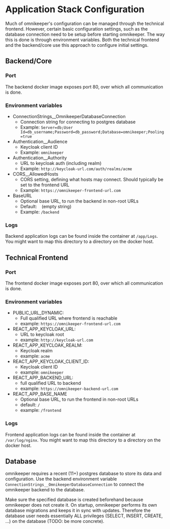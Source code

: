 # Application Stack Configuration

Much of omnikeeper's configuration can be managed through the technical frontend. However, certain basic configuration settings, such as the database connection need to be setup before starting omnikeeper. The way this is done is through environment variables. Both the technical frontend and the backend/core use this approach to configure initial settings.

## Backend/Core

### Port

The backend docker image exposes port 80, over which all communication is done.

### Environment variables

- ConnectionStrings__OmnikeeperDatabaseConnection
    - Connection string for connecting to postgres database
    - Example: `Server=db;User Id=db_username;Password=db_password;Database=omnikeeper;Pooling=true`
- Authentication__Audience
    - Keycloak client ID
    - Example: `omnikeeper`
- Authentication__Authority
    - URL to keycloak auth (including realm)
    - Example: `http://keycloak-url.com/auth/realms/acme`
- CORS__AllowedHosts
    - CORS setting, defining what hosts may connect. Should typically be set to the frontend URL
    - Example: `https://omnikeeper-frontend-url.com`
- BaseURL
    - Optional base URL, to run the backend in non-root URLs
    - Default: ` ` (empty string)
    - Example: `/backend`

### Logs
Backend application logs can be found inside the container at `/app/Logs`. You might want to map this directory to a directory on the docker host.


## Technical Frontend

### Port

The frontend docker image exposes port 80, over which all communication is done.

###  Environment variables

- PUBLIC_URL_DYNAMIC: 
    - Full qualified URL where frontend is reachable
    - example: `https://omnikeeper-frontend-url.com`
- REACT_APP_KEYCLOAK_URL: 
    - URL to keycloak root
    - example: `http://keycloak-url.com`
- REACT_APP_KEYCLOAK_REALM:
    - Keycloak realm
    - example: `acme`
- REACT_APP_KEYCLOAK_CLIENT_ID: 
    - Keycloak client ID
    - example: `omnikeeper`
- REACT_APP_BACKEND_URL:
    - full qualified URL to backend
    - example: `https://omnikeeper-backend-url.com`
- REACT_APP_BASE_NAME
    - Optional base URL, to run the frontend in non-root URLs
    - default: `/`
    - example: `/frontend`

### Logs
Frontend application logs can be found inside the container at `/var/log/nginx`. You might want to map this directory to a directory on the docker host.


## Database

omnikeeper requires a recent (11+) postgres database to store its data and configuration. Use the backend environment variable `ConnectionStrings__OmnikeeperDatabaseConnection` to connect the omnikeeper backend to the database.

Make sure the specified database is created beforehand because omnikeeper does not create it. On startup, omnikeeper performs its own database migrations and keeps it in sync with updates. Therefore the database user needs essentially ALL privileges (SELECT, INSERT, CREATE, ...) on the database (TODO: be more concrete).
